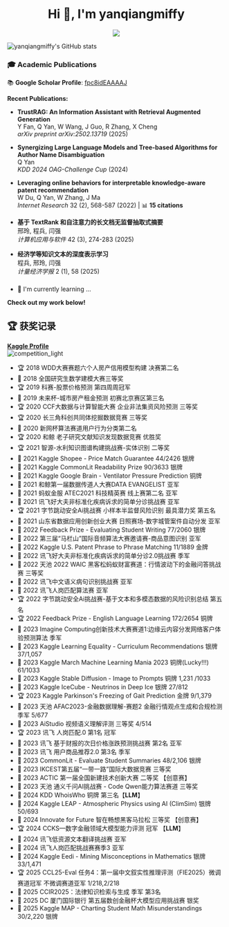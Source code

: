 <h1 align="center">Hi 👋, I'm yanqiangmiffy</h1>
<p align="center"> 
  <img src="https://profile-counter.glitch.me/yanqiangmiffy/count.svg" />
</p>

![yanqiangmiffy's GitHub stats](https://github-readme-stats.vercel.app/api?username=yanqiangmiffy&show_icons=true&theme=aura)

### 🎓 Academic Publications
📚 **Google Scholar Profile**: [fpc8idEAAAAJ](https://scholar.google.com/citations?user=fpc8idEAAAAJ&hl=en)

**Recent Publications:**
- **TrustRAG: An Information Assistant with Retrieval Augmented Generation**  
  Y Fan, Q Yan, W Wang, J Guo, R Zhang, X Cheng  
  *arXiv preprint arXiv:2502.13719* (2025)

- **Synergizing Large Language Models and Tree-based Algorithms for Author Name Disambiguation**  
  Q Yan  
  *KDD 2024 OAG-Challenge Cup* (2024)

- **Leveraging online behaviors for interpretable knowledge-aware patent recommendation**  
  W Du, Q Yan, W Zhang, J Ma  
  *Internet Research* 32 (2), 568-587 (2022) | 📊 **15 citations**

- **基于 TextRank 和自注意力的长文档无监督抽取式摘要**  
  邢玲, 程兵, 闫强  
  *计算机应用与软件* 42 (3), 274-283 (2025)

- **经济学等知识文本的深度表示学习**  
  程兵, 邢玲, 闫强  
  *计量经济学报* 2 (1), 58 (2025)

###
- 🌱 I'm currently learning ...

<strong>Check out my work below!</strong>

## 🏆 获奖记录

**[Kaggle Profile](https://www.kaggle.com/quincyqiang)**  
![competition_light](https://road-to-kaggle-grandmaster.vercel.app/api/badges/quincyqiang/competition/light)

- 🏆 2018 WDD大赛赛题六个人房产信用模型构建 决赛第二名
- 🥉 2018 全国研究生数学建模大赛三等奖 
- 🏆 2019 科赛-股票价格预测 第四周周冠军
- 🥉 2019 未来杯-城市房产租金预测 初赛北京赛区第三名
- 🏆 2020 CCF大数据与计算智能大赛 企业非法集资风险预测 三等奖
- 🏆 2020 长三角科创共同体挖掘数据竞赛 三等奖
- 🥈 2020 新网杯算法赛道用户行为分类第二名
- 🏆 2020 和鲸 老子研究文献知识发现数据竞赛 优胜奖
- 🏆 2021 智源-水利知识图谱构建挑战赛-实体识别 二等奖
- 🥈 2021 Kaggle Shopee - Price Match Guarantee 44/2426 银牌
- 🥈 2021 Kaggle CommonLit Readability Prize 90/3633 银牌
- 🥉 2021 Kaggle Google Brain - Ventilator Pressure Prediction 铜牌
- 🥈 2021 和鲸第一届数据传道人大赛DATA EVANGELIST 亚军
- 🥈 2021 蚂蚁金服 ATEC2021 科技精英赛 线上赛第二名 亚军
- 🥈 2021 讯飞好大夫非标准化疾病诉求的简单分诊挑战赛 亚军
- 🏆 2021 字节跳动安全Ai挑战赛 小样本半监督风险识别 最具潜力奖 第五名
- 🥈 2021 山东省数据应用创新创业大赛 日照赛场-数字城管案件自动分发 亚军
- 🥈 2022 Feedback Prize - Evaluating Student Writing 77/2060 银牌
- 🥈 2022 第三届“马栏山”国际音频算法大赛邀请赛-商品意图识别 亚军
- 🏅 2022 Kaggle U.S. Patent Phrase to Phrase Matching 11/1889 金牌
- 🥉 2022 讯飞好大夫非标准化疾病诉求的简单分诊2.0挑战赛 季军
- 🥉 2022 天池 2022 WAIC 黑客松蚂蚁财富赛道：行情波动下的金融问答挑战赛 三等奖
- 🥈 2022 讯飞中文语义病句识别挑战赛 亚军
- 🥈 2022 讯飞人岗匹配算法赛 亚军
- 🏆 2022 字节跳动安全Ai挑战赛-基于文本和多模态数据的风险识别总结  第五名
- 🏆 2022 Feedback Prize - English Language Learning 172/2654 铜牌
- 🥉 2023 Imagine Computing创新技术大赛赛道1:边缘云内容分发网络客户体验预测算法 季军
- 🥉 2023 Kaggle Learning Equality - Curriculum Recommendations 银牌 37/1,057 
- 🥉 2023 Kaggle March Machine Learning Mania 2023 铜牌(Lucky!!!) 61/1033
- 🥉 2023 Kaggle Stable Diffusion - Image to Prompts 铜牌 1,231 /1033 
- 🥈 2023 Kaggle IceCube - Neutrinos in Deep Ice 银牌 27/812 
- 🏆 2023 Kaggle Parkinson's Freezing of Gait Prediction 金牌 9/1,379  
- 🥉 2023 天池 AFAC2023-金融数据理解-赛题2 金融行情观点生成和合规检测 季军 5/677
- 🥉 2023 AiStudio 视频语义理解评测 三等奖	4/514
- 🏆 2023 讯飞 人岗匹配.0 第1名 冠军
- 🥈 2023 讯飞 基于财报的次日价格涨跌预测挑战赛 第2名 亚军
- 🥉 2023 讯飞 用户商品推荐2.0 第3名 季军
- 🥈 2023 CommonLit - Evaluate Student Summaries 48/2,106 银牌
- 🥉 2023 IKCEST第五届“一带一路”国际大数据竞赛 三等奖
- 🥉 2023 ACTIC 第一届全国新建技术创新大赛 二等奖 【创意赛】
- 🥉 2023 天池 通义千问AI挑战赛 - Code Qwen能力算法赛道 三等奖
- 🥉 2024 KDD WhoisWho 铜牌 第三名【**LLM**】
- 🥈 2024 Kaggle LEAP - Atmospheric Physics using AI (ClimSim) 银牌 50/693
- 🥉 2024 Innovate for Future 智在畅想黑客马拉松 三等奖 【创意赛】
- 🏆 2024 CCKS—数字金融领域大模型能力评测 冠军 【**LLM**】
- 🥈 2024 讯飞低资源文本翻译挑战赛 亚军
- 🥈 2024 讯飞人岗匹配挑战赛赛季3 亚军
- 🥈 2024 Kaggle Eedi - Mining Misconceptions in Mathematics 银牌 33/1,471
- 🏆 2025 CCL25-Eval 任务4：第一届中文叙实性推理评测（FIE2025）微调赛道冠军 不微调赛道亚军 1/218,2/218
- 🥉 2025 CCIR2025：法律知识检索与生成 季军 第3名
- 🥈 2025 DC 厦门国际银行 第五届数创金融杯大模型应用挑战赛 银奖
- 🥈 2025  Kaggle MAP - Charting Student Math Misunderstandings 30/2,220  银牌

